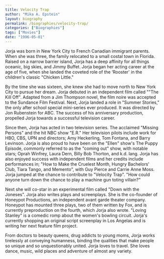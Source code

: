 ```yaml
---
title: Velocity Trap
author: "Mika A. Epstein"
layout: biography
permalink: /biographies/velocity-trap/
categories: ["Biographies"]
tags: ["Movies"]
date: "1996-05-01"
---
```


Jorja was born in New York City to French Canadian immigrant parents. When she was three, the family relocated to a small costal town in Florida. Raised on a narrow barrier island, Jorja has a deep affinity for all things oceanic, big skies, and Jimmy Buffet. Jorja began her acting career at the age of five, when she landed the coveted role of the &#8216;Rooster' in the children's classic "Chicken Little."

By the time she was sixteen, she knew she had to move north to New York City to pursue her dream. Jorja debuted in an independent film called ""The Kill Off". Adapted from a Jim Thompson novel, the film noire was accepted to the Sundance Film Festival. Next, Jorja landed a role in "Summer Stories," the only after school special mini-series ever produced. It was directed by Jon Rubenstein for ABC. The success of his anniversary production, propelled Jorja towards a successful television career.

Since then, Jorja has acted in two television series. The acclaimed "Missing Persons" and the hit NBC show "E.R." Her television pilots include work for HBO, CBS, UPN and directors; Amy Heckerling, Tom Fontana, and Barry Levinson. Jorja is also proud to have been on the "Ellen" show's The Puppy Episode, commonly referred to as the "coming out" show, with notable stars; Oprah Winfrey, Laura Dern, Billy Bob Thorton, and k.d. lang. Jorja has also enjoyed success with independent films and her credits include performances in; "How to Make the Cruelest Month, Hungry Bachelors' Club, Tiara Tango, and Memento", with Guy Pierce and Carrie Anne Moss. Jorja jumped at the chance to contribute to "Velocity Trap". "How could anyone turn down the chance to play a machine gun toting villain?"

Next she will co-star in an experimental film called "Down with the Joneses". Jorja also writes plays and screenplays. She is the co-founder of Honeypot Productions, an independent avant garde theater company. Honeypot has mounted three plays, two of them written by Fox, and is currently preproduction on the fourth, which Jorja also wrote. "Loving Stanley" is a comedic romp about the women's bowling circuit. Jorja's currently shopping an original script screenplay in Los Angelas and is writing her next feature film project.

From doctors to beauty queens, drug addicts to young moms, Jorja works tirelessly at conveying humanness, binding the qualities that make people so unique and so unquestionably united. Jorja loves to travel. She loves dance, music, wild places and adventure of almost any variety.
